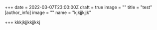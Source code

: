 +++
date = 2022-03-07T23:00:00Z
draft = true
image = ""
title = "test"
[author_info]
image = ""
name = "kjkjjkjjk"

+++
kkkjkjjkkjjkkj